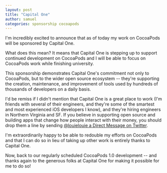 ```yaml
---
layout: post
title: "Capital One"
author: samuel
categories: sponsorship cocoapods
---
```


I'm incredibly excited to announce that as of today my work on CocoaPods will be
sponsored by Capital One.

What does this mean? It means that Capital One is stepping up to support
continued development on CocoaPods and I will be able to focus on CocoaPods work
while finishing university.

<!-- more -->

This sponsorship demonstrates Capital One's commitment not only to CocoaPods,
but to the wider open source ecosystem -- they're supporting the creation,
maintenance, and improvement of tools used by hundreds of thousands of
developers on a daily basis.

I'd be remiss if I didn't mention that Capital One is a great place to work (I'm
friends with several of their engineers, and they're some of the smartest and
most experienced iOS developers I know), and they're hiring engineers in
Northern Virginia and SF. If you believe in supporting open source and building
apps that change how people interact with their money, you should drop them a
line by sending [@louielouie a Direct Message on
Twitter](https://twitter.com/louielouie).

I'm extraordinarily happy to be able to redouble my efforts on CocoaPods and
that I can do so in lieu of taking up other work is entirely thanks to Capital
One.

Now, back to our regularly scheduled CocoaPods 1.0 development -- and thanks
again to the generous folks at Capital One for making it possible for me to do
so!
